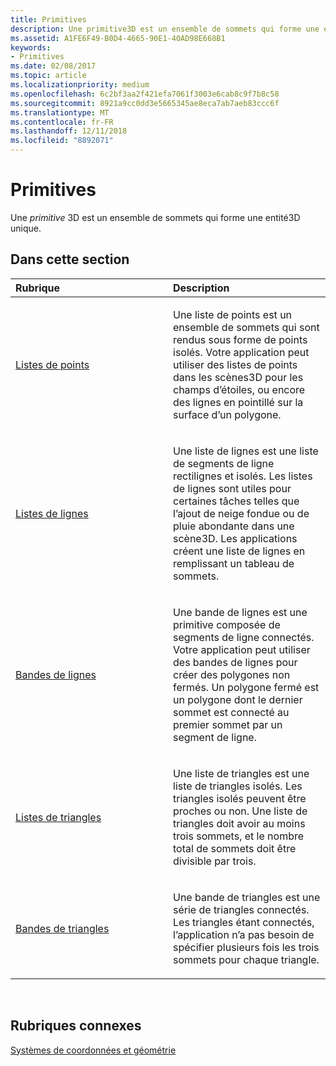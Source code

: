 ```yaml
---
title: Primitives
description: Une primitive3D est un ensemble de sommets qui forme une entité3D unique.
ms.assetid: A1FE6F49-B0D4-4665-90E1-40AD98E668B1
keywords:
- Primitives
ms.date: 02/08/2017
ms.topic: article
ms.localizationpriority: medium
ms.openlocfilehash: 6c2bf3aa2f421efa7061f3003e6cab8c9f7b8c58
ms.sourcegitcommit: 8921a9cc0dd3e5665345ae8eca7ab7aeb83ccc6f
ms.translationtype: MT
ms.contentlocale: fr-FR
ms.lasthandoff: 12/11/2018
ms.locfileid: "8892071"
---
```

# <a name="primitives"></a>Primitives


Une *primitive* 3D est un ensemble de sommets qui forme une entité3D unique.

## <a name="span-idin-this-sectionspanin-this-section"></a><span id="in-this-section"></span>Dans cette section


<table>
<colgroup>
<col width="50%" />
<col width="50%" />
</colgroup>
<thead>
<tr class="header">
<th align="left">Rubrique</th>
<th align="left">Description</th>
</tr>
</thead>
<tbody>
<tr class="odd">
<td align="left"><p><a href="point-lists.md">Listes de points</a></p></td>
<td align="left"><p>Une liste de points est un ensemble de sommets qui sont rendus sous forme de points isolés. Votre application peut utiliser des listes de points dans les scènes3D pour les champs d’étoiles, ou encore des lignes en pointillé sur la surface d’un polygone.</p></td>
</tr>
<tr class="even">
<td align="left"><p><a href="line-lists.md">Listes de lignes</a></p></td>
<td align="left"><p>Une liste de lignes est une liste de segments de ligne rectilignes et isolés. Les listes de lignes sont utiles pour certaines tâches telles que l’ajout de neige fondue ou de pluie abondante dans une scène3D. Les applications créent une liste de lignes en remplissant un tableau de sommets.</p></td>
</tr>
<tr class="odd">
<td align="left"><p><a href="line-strips.md">Bandes de lignes</a></p></td>
<td align="left"><p>Une bande de lignes est une primitive composée de segments de ligne connectés. Votre application peut utiliser des bandes de lignes pour créer des polygones non fermés. Un polygone fermé est un polygone dont le dernier sommet est connecté au premier sommet par un segment de ligne.</p></td>
</tr>
<tr class="even">
<td align="left"><p><a href="triangle-lists.md">Listes de triangles</a></p></td>
<td align="left"><p>Une liste de triangles est une liste de triangles isolés. Les triangles isolés peuvent être proches ou non. Une liste de triangles doit avoir au moins trois sommets, et le nombre total de sommets doit être divisible par trois.</p></td>
</tr>
<tr class="odd">
<td align="left"><p><a href="triangle-strips.md">Bandes de triangles</a></p></td>
<td align="left"><p>Une bande de triangles est une série de triangles connectés. Les triangles étant connectés, l’application n’a pas besoin de spécifier plusieurs fois les trois sommets pour chaque triangle.</p></td>
</tr>
</tbody>
</table>

 

## <a name="span-idrelated-topicsspanrelated-topics"></a><span id="related-topics"></span>Rubriques connexes


[Systèmes de coordonnées et géométrie](coordinate-systems-and-geometry.md)

 

 




